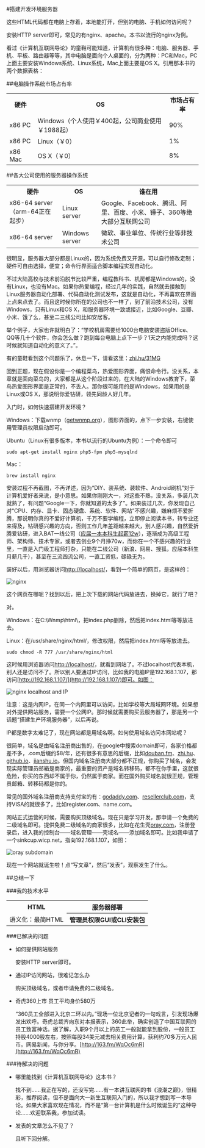 #搭建开发环境服务器

这些HTML代码都在电脑上存着，本地能打开，但别的电脑、手机如何访问呢？

安装HTTP server即可，常见的有nginx、apache。本书以流行的nginx为例。

看过《计算机互联网导论》的童鞋可能知道，计算机有很多种：电脑、服务器、手机、平板、路由器等等，其中电脑是面向个人桌面的，分为两种：PC和Mac，PC上面主要安装Windows系统、Linux系统，Mac上面主要是OS X。引用那本书的两个数据表格：

##电脑操作系统市场占有率

<table>
    <tr>
        <th>硬件</th>
        <th>OS</th>
        <th>市场占有率</th>
    </tr>
    <tr>
        <td>x86 PC</td>
        <td>Windows（个人使用￥400起，公司商业使用￥1988起）</td>
        <td>90%</td>
    </tr>
    <tr>
        <td>x86 PC</td>
        <td>Linux（￥0）</td>
        <td>1%</td>
    </tr>
    <tr>
        <td>x86 Mac</td>
        <td>OS X（￥0）</td>
        <td>8%</td>
    </tr>
</table>

##各大公司使用的服务器操作系统

<table>
    <tr>
        <th>硬件</th>
        <th>OS</th>
        <th>谁在用</th>
    </tr>
    <tr>
        <td>x86-64 server（arm-64正在起步）</td>
        <td>Linux server</td>
        <td>Google、Facebook、腾讯、阿里、百度、小米、锤子、360等绝大部分互联网公司</td>
    </tr>
    <tr>
        <td>x86-64 server</td>
        <td>Windows server</td>
        <td>微软、事业单位、传统行业等非技术公司</td>
    </tr>
</table>

很明显，服务器大部分都是Linux的，因为系统免费又开源，可以自行修改定制；硬件可自由选择，便宜；命令行界面适合脚本编程实现自动化。

不过大陆高校与技术前沿脱节比较严重，编程教科书、机房都是Windows的，没有Linux，也没有Mac。如果你热爱编程，经过几年的实践，自然就去接触到Linux服务器自动化部署、代码自动化测试发布，这就是自动化，不再喜欢在界面上点来点去了。而且这时候你所在的公司也不一样了，到了前沿技术公司，没有Windows，只有Linux和OS X，和服务器环境一致或接近，比如Google、豆瓣、小米、饿了么，甚至二三线公司比如安居客。

举个例子，大家也许就明白了：“学校机房需要给1000台电脑安装盗版Office、QQ等几十个软件，你会怎么做？跑到每台电脑上点下一步？1天之内能完成吗？这时候就知道自动化的意义了。”。

有的童鞋看到这个问题乐了，休息一下，请看这里：[zhi.hu/31MG](http://zhi.hu/31MG)

回到正题，现在假设你是一个编程菜鸟，热爱图形界面，痛恨命令行。没关系，本章就是面向菜鸟的，大家都是从这个阶段过来的，在大陆的Windows教育下，菜鸟热爱图形界面是正常的，不丢人。那你很可能用的是Windows，如果用的是Linux或OS X，那说明你爱钻研，领先同龄人好几年。

入门时，如何快速搭建开发环境？

Windows：下载wnmp（[getwnmp.org](http://www.getwnmp.org/)），图形界面的，点下一步安装，右键使用管理员权限启动即可。

Ubuntu（Linux有很多版本，本书以流行的Ubuntu为例）：一个命令即可

    sudo apt-get install nginx php5-fpm php5-mysqlnd

Mac：

    brew install nginx

安装过程不再截图，不再详述，因为“DIY、装系统、装软件、Android刷机”对于计算机爱好者来说，是小意思。如果你刚刚大一，对这些不熟，没关系，多装几次就熟了，有问题“Google一下，你就知道的太多了”。如果装过几次，你发现自己对“CPU、内存、显卡、固态硬盘、系统、软件、网站”不感兴趣，嫌麻烦不爱折腾，那说明你真的不爱好计算机，千万不要学编程，立即停止阅读本书，转专业还来得及，钻研感兴趣的方向，否则工作几年差距越来越大，别人感兴趣，自然爱折腾爱钻研，进入BAT一线公司（[应届一本本科生起薪12w](http://zhi.hu/3yYh)），逐渐成为高级工程师、架构师、技术专家，或者去创业9个月挣70w，而你在一个不感兴趣的行业里，一直是入门级工程师打杂，只能在二线公司（新浪、网易、搜狐，应届本科生月薪几千），甚至在三流四流公司，一直工资低，碌碌无为。

装好以后，用浏览器访问[http://localhost/](http://localhost/)，看到一个简单的网页，是这样的：

![nginx](http://com-163-sinkcup-php-web-tutorial-create-online-reader.qiniudn.com/nginx.png)

这个网页在哪呢？找到以后，把上次下载的网站代码放进去，换掉它，就行了吧？

对。

Windows：在C:\Wnmp\html\，把index.php删除，然后把index.html等等放进去。

Linux：在/usr/share/nginx/html/，修改权限，然后把index.html等等放进去。

    sudo chmod -R 777 /usr/share/nginx/html

这时候用浏览器访问[http://localhost/](http://localhost/)，就看到网站了。不过localhost代表本机，别人还是访问不了。所以别人要通过IP访问，比如我的电脑IP是192.168.1.107，那访问[http://192.168.1.107/](http://192.168.1.107/)即可。如图：

![nginx localhost and IP](http://com-163-sinkcup-php-web-tutorial-create-online-reader.qiniudn.com/nginx_localhost_and_ip.png)

注意：这是内网IP，在同一个内网里可以访问，比如学校等大局域网环境。如果想对外提供网站服务，需要一个公网IP。那时候就需要购买云服务器了，那是另一个话题“搭建生产环境服务器”，以后再说。

IP都是数字太难记了，现在网站都是用域名啊。如何使用域名访问本网站呢？

很简单，域名是由域名注册商出售的，在google中搜索domain即可，各家价格都差不多，.com后缀约$8/年，还有很多有意思的后缀，比如[douban.fm](http://douban.fm)、[zhi.hu](http://zhi.hu)、[github.io](http://github.io)、[jianshu.io](http://jianshu.io)。但国内域名注册商大部分都不正规，你购买了域名，会发现实际管理员邮箱是商家的，最重要的资产是域名转移码，都不在你手里，这就很危险，你买的东西却不属于你，仍然属于商家。而在国外购买域名就很正规，管理员邮箱、转移码都是你的。

常见的国外域名注册商支持支付宝的有：[godaddy.com](http://www.godaddy.com/China)、[resellerclub.com](http://www.resellerclub.com)，支持VISA的就很多了，比如register.com、name.com。

网站正式运营的时候，需要购买顶级域名。现在只是学习开发，那申请一个免费的二级域名即可。提供免费二级域名的商家很多，比如在花生壳[oray.com](http://oray.com/)，注册登录后，进入我的控制台——域名管理——壳域名——添加域名即可。比如我申请了一个sinkcup.wicp.net，指向192.168.1.107，如图：

![oray subdomain](http://com-163-sinkcup-php-web-tutorial-create-online-reader.qiniudn.com/free_subdomain.png)

现在一个网站就诞生啦！点“写文章”，然后“发表”，观察发生了什么。

##总结一下

###我的技术水平

<table>
<tr>
<th>HTML</th>
<th>服务器部署</th>
</tr>
<tr>
<td>语义化：最简HTML</td>
<th>管理员权限GUI或CLI安装包</th>
</tr>
</table>

###已解决的问题

* 如何提供网站服务

    安装HTTP server即可。

* 通过IP访问网站，很难记怎么办

    购买顶级域名，或者申请免费的二级域名。

* 奇虎360上市 员工平均身价580万

    “360员工全部进入北京二环以内。”现场一位北京记者的一句戏言，引发现场爆发出欢呼。奇虎总裁齐向东对本报表示，360此举，确实创造了中国互联网的员工致富神话。据了解，入职9个月以上的员工一般就能拿到股份，一般员工持股4000股左右，按照每股34美元减去相关费用计算，获利约70多万元人民币。网易新闻，与你分享。[http://163.fm/WqOc6mR](http://163.fm/WqOc6mR)

###待解决的问题

* 哪里能找到《计算机互联网导论》这本书？

    找不到……我正在写的，还没写完……有一本讲互联网的书《浪潮之巅》，很精彩，推荐阅读，但不是面向大一新生互联网入门的，所以我才想到写一本导论。如果大家喜欢现在情况，而不是“第一台计算机是什么时候诞生的”这种导论……欢迎联系我，参加试读。

* 发表的文章怎么不见了？

    且听下回分解。
